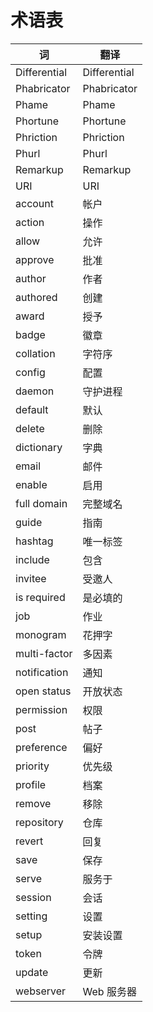 # 术语表

词 | 翻译
-- | -----------
Differential | Differential
Phabricator | Phabricator
Phame | Phame
Phortune | Phortune
Phriction | Phriction
Phurl | Phurl
Remarkup | Remarkup
URI | URI
account | 帐户
action | 操作
allow | 允许
approve | 批准
author | 作者
authored | 创建
award | 授予|获得
badge | 徽章
collation | 字符序
config | 配置
daemon | 守护进程
default | 默认
delete | 删除
dictionary | 字典
email | 邮件
enable | 启用
full domain | 完整域名
guide | 指南
hashtag | 唯一标签
include | 包含
invitee | 受邀人
is required | 是必填的
job | 作业
monogram | 花押字
multi-factor | 多因素
notification | 通知
open status | 开放状态
permission | 权限
post | 帖子|发送|发布
preference | 偏好
priority | 优先级
profile | 档案
remove | 移除
repository | 仓库|repository
revert | 回复
save | 保存
serve | 服务于
session | 会话
setting | 设置
setup | 安装设置
token | 令牌|符记|符号|语素|token
update | 更新
webserver | Web 服务器
